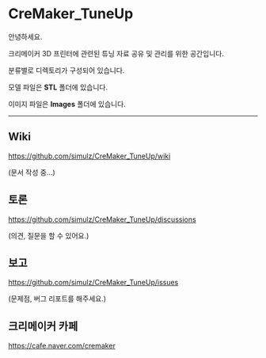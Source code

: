 # CreMaker_TuneUp

안녕하세요.

크리메이커 3D 프린터에 관련된 튜닝 자료 공유 및 관리를 위한 공간입니다.

분류별로 디렉토리가 구성되어 있습니다.

모델 파일은 **STL** 폴더에 있습니다.

이미지 파일은 **Images** 폴더에 있습니다.

***

## Wiki

https://github.com/simulz/CreMaker_TuneUp/wiki

(문서 작성 중...)

## 토론
https://github.com/simulz/CreMaker_TuneUp/discussions

(의견, 질문을 할 수 있어요.)

## 보고
https://github.com/simulz/CreMaker_TuneUp/issues

(문제점, 버그 리포트를 해주세요.)

## 크리메이커 카페
https://cafe.naver.com/cremaker
